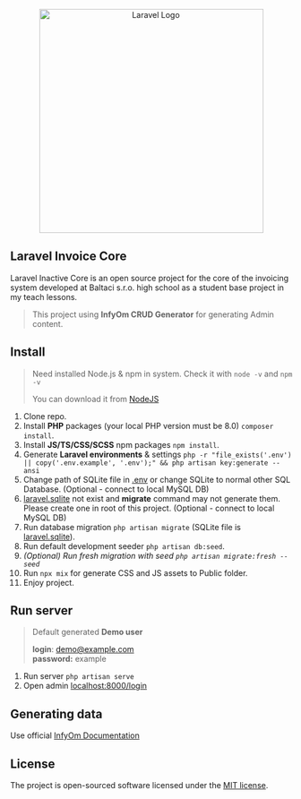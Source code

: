 <p align="center"><a href="https://laravel.com" target="_blank"><img src="https://raw.githubusercontent.com/laravel/art/master/logo-lockup/5%20SVG/2%20CMYK/1%20Full%20Color/laravel-logolockup-cmyk-red.svg" width="400" alt="Laravel Logo"></a></p>

## Laravel Invoice Core

Laravel Inactive Core is an open source project for the core of the invoicing system developed at Baltaci s.r.o. high
school as a student base project in my teach lessons.

> This project using **InfyOm CRUD Generator** for generating Admin content.

## Install

> Need installed Node.js & npm in system. Check it with `node -v` and `npm -v`
> 
> You can download it from [NodeJS](https://nodejs.org/en/)

1. Clone repo.
2. Install **PHP** packages (your local PHP version must be 8.0) `composer install`.
3. Install **JS/TS/CSS/SCSS** npm packages `npm install`.
4. Generate **Laravel environments** &
   settings `php -r "file_exists('.env') || copy('.env.example', '.env');" && php artisan key:generate --ansi`
5. Change path of SQLite file in [.env](.env) or change SQLite to normal other SQL Database. (Optional - connect to local MySQL DB)
6. [laravel.sqlite](laravel.sqlite) not exist and **migrate** command may not generate them. Please create one in root of this project. (Optional - connect to local MySQL DB)
7. Run database migration `php artisan migrate` (SQLite file is [laravel.sqlite](laravel.sqlite)).
8. Run default development seeder `php artisan db:seed`. 
9. _(Optional) Run fresh migration with seed `php artisan migrate:fresh --seed`_
10. Run `npx mix` for generate CSS and JS assets to Public folder.
12. Enjoy project.

## Run server

> Default generated **Demo user**
> 
> **login**: demo@example.com<br>
> **password:** example

1. Run server `php artisan serve`
2. Open admin [localhost:8000/login](http://localhost:8000/login)

## Generating data

Use official [InfyOm Documentation](https://infyom.com/open-source/laravelgenerator/docs/getting-started)

## License

The project is open-sourced software licensed under the [MIT license](https://opensource.org/licenses/MIT).
